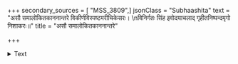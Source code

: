+++
secondary_sources = [ "MSS_3809",]
jsonClass = "Subhaashita"
text = "असौ समालोकितकाननान्तरे विकीर्णविस्पष्टमरीचिकेसरः।  \nविनिर्गतः सिंह इवोदयाचलाद् गृहीतनिष्पन्दमृगो निशाकरः॥"
title = "असौ समालोकितकाननान्तरे"

+++

<details><summary>Text</summary>

असौ समालोकितकाननान्तरे विकीर्णविस्पष्टमरीचिकेसरः।  
विनिर्गतः सिंह इवोदयाचलाद् गृहीतनिष्पन्दमृगो निशाकरः॥
</details>
